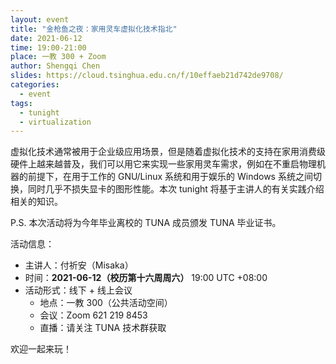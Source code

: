 ```yaml
---
layout: event
title: "金枪鱼之夜：家用灵车虚拟化技术指北"
date: 2021-06-12
time: 19:00-21:00
place: 一教 300 + Zoom
author: Shengqi Chen
slides: https://cloud.tsinghua.edu.cn/f/10effaeb21d742de9708/
categories:
  - event
tags:
  - tunight
  - virtualization
---
```


虚拟化技术通常被用于企业级应用场景，但是随着虚拟化技术的支持在家用消费级硬件上越来越普及，我们可以用它来实现一些家用灵车需求，例如在不重启物理机器的前提下，在用于工作的 GNU/Linux 系统和用于娱乐的 Windows 系统之间切换，同时几乎不损失显卡的图形性能。本次 tunight 将基于主讲人的有关实践介绍相关的知识。

P.S. 本次活动将为今年毕业离校的 TUNA 成员颁发 TUNA 毕业证书。

活动信息：

* 主讲人：付祈安（Misaka）
* 时间：**2021-06-12（校历第十六周周六）** 19:00 UTC +08:00
* 活动形式：线下 + 线上会议
  * 地点：一教 300（公共活动空间）
  * 会议：Zoom 621 219 8453
  * 直播：请关注 TUNA 技术群获取

欢迎一起来玩！
